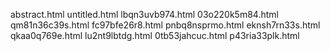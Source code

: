 abstract.html
untitled.html
lbqn3uvb974.html
03o220k5m84.html
qm81n36c39s.html
fc97bfe26r8.html
pnbq8nsprmo.html
eknsh7rn33s.html
qkaa0q769e.html
lu2nt9lbtdg.html
0tb53jahcuc.html
p43ria33plk.html